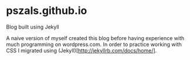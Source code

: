 pszals.github.io
================

Blog built using Jekyll

A naive version of myself created this blog before having experience with much programming on wordpress.com. 
In order to practice working with CSS I migrated using (Jekyll)[http://jekyllrb.com/docs/home/].
